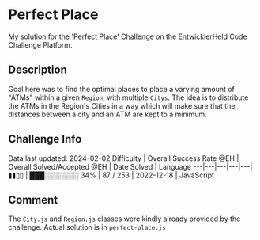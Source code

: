 # Perfect Place

My solution for the ['Perfect Place' Challenge](https://platform.entwicklerheld.de/challenge/perfect-place?technology=JavaScript) on the [EntwicklerHeld](https://platform.entwicklerheld.de/) Code Challenge Platform.

## Description
Goal here was to find the optimal places to place a varying amount of "ATMs" within a given `Region`, with multiple `Citys`. The idea is to distribute the ATMs in the Region's Cities in a way which will make sure that the distances between a city and an ATM are kept to a minimum.

## Challenge Info
Data last updated: 2024-02-02
Difficulty | Overall Success Rate @EH | Overall Solved/Accepted @EH | Date Solved | Language
---|---|---|---|---|
▮▮▯▯ | ███░░░░░░░ 34% | 87 / 253 | 2022-12-18 | JavaScript

## Comment
The `City.js` and `Region.js` classes were kindly already provided by the challenge. Actual solution is in `perfect-place.js`
